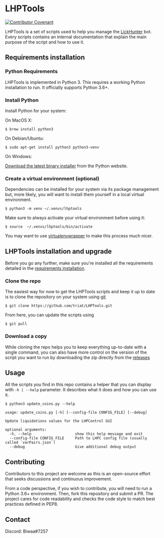 # LHPTools

[![Contributor Covenant](https://img.shields.io/badge/Contributor%20Covenant-2.0-4baaaa.svg)](code_of_conduct.md) 

LHPTools is a set of scripts used to help you manage the [LickHunter](http://www.lickhunter.com) bot. Every scripts contains an internal documentation that explain the main purpose of the script and how to use it.

## Requirements installation

### Python Requirements

LHPTools is implemented in Python 3. This requires a working Python installation to run. It officially supports Python 3.6+.

### Install Python

Install Python for your system:

On MacOS X:

```
$ brew install python3
```

On Debian/Ubuntu:

```
$ sudo apt-get install python3 python3-venv
```

On Windows:

[Download the latest binary installer](https://www.python.org/downloads/windows/) from the Python website.

### Create a virtual environment (optional)

Dependencies can be installed for your system via its package management but, more likely, you will want to install them yourself in a local virtual environment.

```console
$ python3 -m venv ~/.venvs/lhptools
```

Make sure to always activate your virtual environment before using it:

```console
$ source  ~/.venvs/lhptools/bin/activate
```

You may want to use [virtualenvwrapper](https://virtualenvwrapper.readthedocs.io/en/latest/) to make this process much nicer.

## LHPTools installation and upgrade

Before you go any further, make sure you're installed all the requirements detailed in the [requirements installation](#requirements-installation).

### Clone the repo

The easiest way for now to get the LHPTools scripts and keep it up to date is to clone the repository on your system using [git](https://git-scm.com/)

```console
$ git clone https://github.com/triat/LHPTools.git
```

From here, you can update the scripts using

```console
$ git pull
```

### Download a copy

While cloning the repo helps you to keep everything up-to-date with a single command, you can also have more control on the version of the script you want to run by downloading the zip directly from the [releases](https://github.com/triat/LHPTools/releases)

## Usage

All the scripts you find in this repo contains a helper that you can display with `-h | --help` parameter. It describes what it does and how you can use it. 

```console
$ python3 update_coins.py --help

usage: update_coins.py [-h] [--config-file CONFIG_FILE] [--debug]

Update liquidations values for the LHPControl GUI

optional arguments:
  -h, --help                    show this help message and exit
  --config-file CONFIG_FILE     Path to LHPC config file (usually called `varPairs.json`)
  --debug                       Give additional debug output
```

## Contributing

Contributors to this project are welcome as this is an open-source effort that seeks discussions and continuous improvement.

From a code perspective, if you wish to contribute, you will need to run a Python 3.6+ environment. Then, fork this repository and submit a PR. The project cares for code readability and checks the code style to match best practices defined in PEP8.

## Contact

Discord: Biwaa#7257
